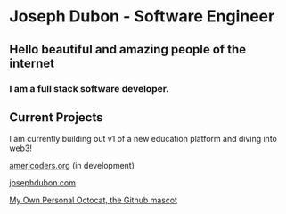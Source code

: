 # Joseph Dubon - Software Engineer

## Hello beautiful and amazing people of the internet

### I am a full stack software developer.

## Current Projects
I am currently building out v1 of a new education platform and diving into web3!

[americoders.org](https://americoders.org) (in development)

[josephdubon.com](https://www.josephdubon.com)

[My Own Personal Octocat, the Github mascot](/octocat.png)
